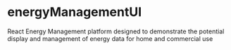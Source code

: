 # energyManagementUI
React Energy Management platform designed to demonstrate the potential display and management of energy data for home and commercial use
